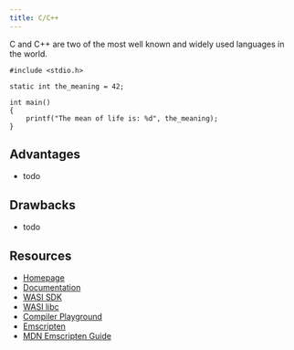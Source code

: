 ```yaml
---
title: C/C++
---
```


C and C++ are two of the most well known and widely used languages in the world.

```clike
#include <stdio.h>

static int the_meaning = 42;

int main() 
{
    printf("The mean of life is: %d", the_meaning);
}
```

## Advantages

 - todo

## Drawbacks

 - todo


## Resources
 - [Homepage](https://cplusplus.com/)
 - [Documentation](https://cplusplus.com/reference/)
 - [WASI SDK](https://github.com/WebAssembly/wasi-sdk)
 - [WASI libc](https://github.com/WebAssembly/wasi-libc)
 - [Compiler Playground](https://godbolt.org/z/r43W3jGnz)
 - [Emscripten](https://emscripten.org/index.html)
 - [MDN Emscripten Guide](https://developer.mozilla.org/en-US/docs/WebAssembly/C_to_wasm)